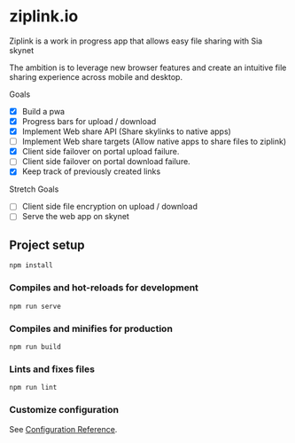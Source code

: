 # ziplink.io

Ziplink is a work in progress app that allows easy file sharing with Sia skynet

The ambition is to leverage new browser features and create an intuitive file sharing experience across mobile and desktop.

Goals
- [x] Build a pwa
- [x] Progress bars for upload / download
- [x] Implement Web share API (Share skylinks to native apps)
- [ ] Implement Web share targets (Allow native apps to share files to ziplink)
- [x] Client side failover on portal upload failure.
- [ ] Client side failover on portal download failure.
- [x] Keep track of previously created links

Stretch Goals
- [ ] Client side file encryption on upload / download
- [ ] Serve the web app on skynet

## Project setup
```
npm install
```

### Compiles and hot-reloads for development
```
npm run serve
```

### Compiles and minifies for production
```
npm run build
```

### Lints and fixes files
```
npm run lint
```

### Customize configuration
See [Configuration Reference](https://cli.vuejs.org/config/).
